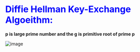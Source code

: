 # <span style="color:blue">Diffie Hellman Key-Exchange Algoeithm: </span>
**p is large prime number and the g is primitive root of prime p**


![image](https://upload.wikimedia.org/wikipedia/commons/thumb/c/c8/DiffieHellman.png/800px-DiffieHellman.png) 
